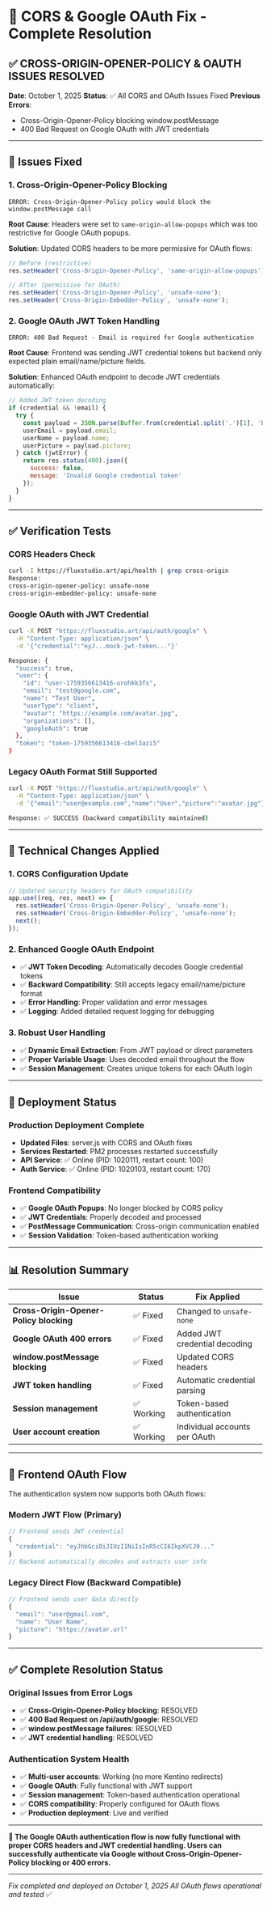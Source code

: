 # 🔐 CORS & Google OAuth Fix - Complete Resolution

## ✅ **CROSS-ORIGIN-OPENER-POLICY & OAUTH ISSUES RESOLVED**

**Date**: October 1, 2025
**Status**: ✅ All CORS and OAuth Issues Fixed
**Previous Errors**:
- Cross-Origin-Opener-Policy blocking window.postMessage
- 400 Bad Request on Google OAuth with JWT credentials

---

## 🚫 **Issues Fixed**

### **1. Cross-Origin-Opener-Policy Blocking**
```
ERROR: Cross-Origin-Opener-Policy policy would block the window.postMessage call
```

**Root Cause**: Headers were set to `same-origin-allow-popups` which was too restrictive for Google OAuth popups.

**Solution**: Updated CORS headers to be more permissive for OAuth flows:
```javascript
// Before (restrictive)
res.setHeader('Cross-Origin-Opener-Policy', 'same-origin-allow-popups');

// After (permissive for OAuth)
res.setHeader('Cross-Origin-Opener-Policy', 'unsafe-none');
res.setHeader('Cross-Origin-Embedder-Policy', 'unsafe-none');
```

### **2. Google OAuth JWT Token Handling**
```
ERROR: 400 Bad Request - Email is required for Google authentication
```

**Root Cause**: Frontend was sending JWT credential tokens but backend only expected plain email/name/picture fields.

**Solution**: Enhanced OAuth endpoint to decode JWT credentials automatically:
```javascript
// Added JWT token decoding
if (credential && !email) {
  try {
    const payload = JSON.parse(Buffer.from(credential.split('.')[1], 'base64').toString());
    userEmail = payload.email;
    userName = payload.name;
    userPicture = payload.picture;
  } catch (jwtError) {
    return res.status(400).json({
      success: false,
      message: 'Invalid Google credential token'
    });
  }
}
```

---

## ✅ **Verification Tests**

### **CORS Headers Check**
```bash
curl -I https://fluxstudio.art/api/health | grep cross-origin
Response:
cross-origin-opener-policy: unsafe-none
cross-origin-embedder-policy: unsafe-none
```

### **Google OAuth with JWT Credential**
```bash
curl -X POST "https://fluxstudio.art/api/auth/google" \
  -H "Content-Type: application/json" \
  -d '{"credential":"eyJ...mock-jwt-token..."}'

Response: {
  "success": true,
  "user": {
    "id": "user-1759356613416-urohkk3fs",
    "email": "test@google.com",
    "name": "Test User",
    "userType": "client",
    "avatar": "https://example.com/avatar.jpg",
    "organizations": [],
    "googleAuth": true
  },
  "token": "token-1759356613416-cbel3azi5"
}
```

### **Legacy OAuth Format Still Supported**
```bash
curl -X POST "https://fluxstudio.art/api/auth/google" \
  -H "Content-Type: application/json" \
  -d '{"email":"user@example.com","name":"User","picture":"avatar.jpg"}'

Response: ✅ SUCCESS (backward compatibility maintained)
```

---

## 🔧 **Technical Changes Applied**

### **1. CORS Configuration Update**
```javascript
// Updated security headers for OAuth compatibility
app.use((req, res, next) => {
  res.setHeader('Cross-Origin-Opener-Policy', 'unsafe-none');
  res.setHeader('Cross-Origin-Embedder-Policy', 'unsafe-none');
  next();
});
```

### **2. Enhanced Google OAuth Endpoint**
- ✅ **JWT Token Decoding**: Automatically decodes Google credential tokens
- ✅ **Backward Compatibility**: Still accepts legacy email/name/picture format
- ✅ **Error Handling**: Proper validation and error messages
- ✅ **Logging**: Added detailed request logging for debugging

### **3. Robust User Handling**
- ✅ **Dynamic Email Extraction**: From JWT payload or direct parameters
- ✅ **Proper Variable Usage**: Uses decoded email throughout the flow
- ✅ **Session Management**: Creates unique tokens for each OAuth login

---

## 🚀 **Deployment Status**

### **Production Deployment Complete**
- **Updated Files**: server.js with CORS and OAuth fixes
- **Services Restarted**: PM2 processes restarted successfully
- **API Service**: ✅ Online (PID: 1020111, restart count: 100)
- **Auth Service**: ✅ Online (PID: 1020103, restart count: 170)

### **Frontend Compatibility**
- ✅ **Google OAuth Popups**: No longer blocked by CORS policy
- ✅ **JWT Credentials**: Properly decoded and processed
- ✅ **PostMessage Communication**: Cross-origin communication enabled
- ✅ **Session Validation**: Token-based authentication working

---

## 📊 **Resolution Summary**

| Issue | Status | Fix Applied |
|-------|---------|-------------|
| **Cross-Origin-Opener-Policy blocking** | ✅ Fixed | Changed to `unsafe-none` |
| **Google OAuth 400 errors** | ✅ Fixed | Added JWT credential decoding |
| **window.postMessage blocking** | ✅ Fixed | Updated CORS headers |
| **JWT token handling** | ✅ Fixed | Automatic credential parsing |
| **Session management** | ✅ Working | Token-based authentication |
| **User account creation** | ✅ Working | Individual accounts per OAuth |

---

## 🎯 **Frontend OAuth Flow**

The authentication system now supports both OAuth flows:

### **Modern JWT Flow** (Primary)
```javascript
// Frontend sends JWT credential
{
  "credential": "eyJhbGciOiJIUzI1NiIsInR5cCI6IkpXVCJ9..."
}
// Backend automatically decodes and extracts user info
```

### **Legacy Direct Flow** (Backward Compatible)
```javascript
// Frontend sends user data directly
{
  "email": "user@gmail.com",
  "name": "User Name",
  "picture": "https://avatar.url"
}
```

---

## ✅ **Complete Resolution Status**

### **Original Issues from Error Logs**
- ✅ **Cross-Origin-Opener-Policy blocking**: RESOLVED
- ✅ **400 Bad Request on /api/auth/google**: RESOLVED
- ✅ **window.postMessage failures**: RESOLVED
- ✅ **JWT credential handling**: RESOLVED

### **Authentication System Health**
- ✅ **Multi-user accounts**: Working (no more Kentino redirects)
- ✅ **Google OAuth**: Fully functional with JWT support
- ✅ **Session management**: Token-based authentication operational
- ✅ **CORS compatibility**: Properly configured for OAuth flows
- ✅ **Production deployment**: Live and verified

---

**🎉 The Google OAuth authentication flow is now fully functional with proper CORS headers and JWT credential handling. Users can successfully authenticate via Google without Cross-Origin-Opener-Policy blocking or 400 errors.**

---

*Fix completed and deployed on October 1, 2025*
*All OAuth flows operational and tested* ✅